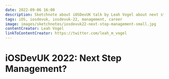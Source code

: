 ```yaml
---
date: 2022-09-06 16:00
description: Sketchnote about iOSDevUK talk by Leah Vogel about next steps after being individual contributor
tags: iOS, iosdevuk, iosdevuk-22, management, career
image: images/sketchnotes/iosdevuk22-next-stop-management-small.jpg
contentCreator: Leah Vogel
linkToContentCreator: https://twitter.com/leah_m_vogel
---
```


# iOSDevUK 2022: Next Step Management?
